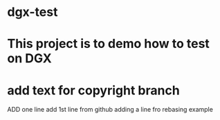 # dgx-test
# This project is to demo how to test on DGX
# add text for copyright branch
ADD one line
add 1st line from github
adding a line fro rebasing example
